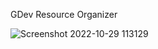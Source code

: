 GDev Resource Organizer

![Screenshot 2022-10-29 113129](https://user-images.githubusercontent.com/75917656/198847428-8b130b0f-a9c1-4b3b-ae64-96078ff33fec.png)
